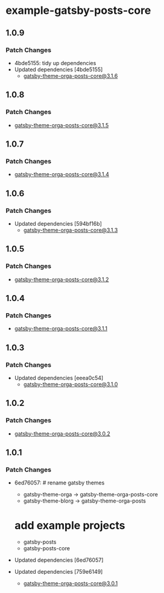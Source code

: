 # example-gatsby-posts-core

## 1.0.9

### Patch Changes

- 4bde5155: tidy up dependencies
- Updated dependencies [4bde5155]
  - gatsby-theme-orga-posts-core@3.1.6

## 1.0.8

### Patch Changes

- gatsby-theme-orga-posts-core@3.1.5

## 1.0.7

### Patch Changes

- gatsby-theme-orga-posts-core@3.1.4

## 1.0.6

### Patch Changes

- Updated dependencies [594bf16b]
  - gatsby-theme-orga-posts-core@3.1.3

## 1.0.5

### Patch Changes

- gatsby-theme-orga-posts-core@3.1.2

## 1.0.4

### Patch Changes

- gatsby-theme-orga-posts-core@3.1.1

## 1.0.3

### Patch Changes

- Updated dependencies [eeea0c54]
  - gatsby-theme-orga-posts-core@3.1.0

## 1.0.2

### Patch Changes

- gatsby-theme-orga-posts-core@3.0.2

## 1.0.1

### Patch Changes

- 6ed76057: # rename gatsby themes

  - gatsby-theme-orga -> gatsby-theme-orga-posts-core
  - gatsby-theme-blorg -> gatsby-theme-orga-posts

  # add example projects

  - gatsby-posts
  - gatsby-posts-core

- Updated dependencies [6ed76057]
- Updated dependencies [759e6149]
  - gatsby-theme-orga-posts-core@3.0.1
